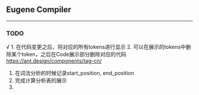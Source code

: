 ## Eugene Compiler

-----

### TODO
√ 1. 在代码变更之后，将对应的所有tokens进行显示
2. 可以在展示的tokens中删除某个token，之后在Code展示部分删除对应的代码  https://ant.design/components/tag-cn/
   1. 在词法分析的时候记录start_position, end_position
3. 完成计算分析表的展示
4. 
